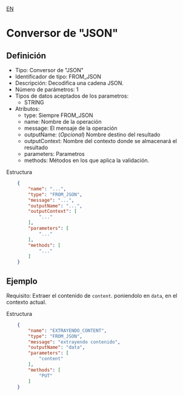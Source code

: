 [EN](FROM_JSON.md)
# Conversor de "JSON"

## Definición
* Tipo: Conversor de "JSON"
* Identificador de tipo: FROM_JSON
* Descripción: Decodifica una cadena JSON.
* Número de parámetros: 1
* Tipos de datos aceptados de los parametros:
  * STRING
* Atributos:
  * type: Siempre FROM_JSON
  * name: Nombre de la operación
  * message: El mensaje de la operación
  * outputName: (_Opcional_) Nombre destino del resultado
  * outputContext: Nombre del contexto donde se almacenará el resultado
  * parameters: Parametros
  * methods: Métodos en los que aplica la validación.

Estructura
```json
	{
		"name": "...",
		"type": "FROM_JSON",
		"message": "...",
		"outputName": "...",
		"outputContext": [
			"..."
		],
		"parameters": [
			"..."
		],
		"methods": [
			"..."
		]
	}
```
## Ejemplo

Requisito: Extraer el contenido de `content`. poniendolo en  `data`, en el contexto actual.

Estructura
```json
	{
		"name": "EXTRAYENDO_CONTENT",
		"type": "FROM_JSON",
		"message": "extrayendo contenido",
		"outputName": "data",
		"parameters": [
			"content"
		],
		"methods": [
			"PUT"
		]
	}
```
